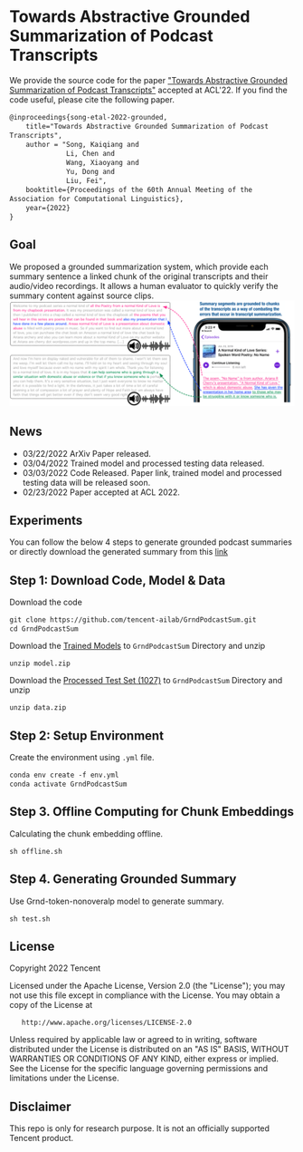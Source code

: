 # Towards Abstractive Grounded Summarization of Podcast Transcripts
We provide the source code for the paper ["Towards Abstractive Grounded Summarization of Podcast Transcripts"](https://arxiv.org/pdf/2203.11425.pdf) accepted at ACL'22. If you find the code useful, please cite the following paper.

    @inproceedings{song-etal-2022-grounded,
        title="Towards Abstractive Grounded Summarization of Podcast Transcripts",
        author = "Song, Kaiqiang and
                  Li, Chen and
                  Wang, Xiaoyang and
                  Yu, Dong and
                  Liu, Fei",
        booktitle={Proceedings of the 60th Annual Meeting of the Association for Computational Linguistics},
        year={2022}
    }

## Goal
We proposed a grounded summarization system, which provide each summary sentence a linked chunk of the original transcripts and their audio/video recordings. It allows a human evaluator to quickly verify the summary content against source clips.
![example](https://raw.githubusercontent.com/tencent-ailab/GrndPodcastSum/main/example.png)

## News
+ 03/22/2022 ArXiv Paper released.
+ 03/04/2022 Trained model and processed testing data released.
+ 03/03/2022 Code Released. Paper link, trained model and processed testing data will be released soon.
+ 02/23/2022 Paper accepted at ACL 2022.

## Experiments

You can follow the below 4 steps to generate grounded podcast summaries or directly download the generated summary from this [link]()
  
## Step 1: Download Code, Model & Data
Download the code
```shell
git clone https://github.com/tencent-ailab/GrndPodcastSum.git
cd GrndPodcastSum
```


Download the [Trained Models](https://tencentamerica-my.sharepoint.com/:u:/p/riversong/EQJXTcDij2tMrxkKq-ezpF8BTXIYxOQlBbI4zJNBSa3_Cg?e=UIb5kU) to ``GrndPodcastSum`` Directory and unzip
```shell
unzip model.zip
```

Download the [Processed Test Set (1027)](https://tencentamerica-my.sharepoint.com/:u:/p/riversong/EUzHYm1Y89NGq5IA4T0f8ygBJ8GWE3EF2nue_umULelN5A?e=AeTDyg) to ``GrndPodcastSum`` Directory and unzip
```shell
unzip data.zip
```

## Step 2: Setup Environment
Create the environment using ``.yml`` file. 
```shell
conda env create -f env.yml
conda activate GrndPodcastSum
```

## Step 3. Offline Computing for Chunk Embeddings
Calculating the chunk embedding offline.
```shell
sh offline.sh
```

## Step 4. Generating Grounded Summary
Use Grnd-token-nonoveralp model to generate summary.
```shell
sh test.sh
```

## License
   Copyright 2022 Tencent

   Licensed under the Apache License, Version 2.0 (the "License");
   you may not use this file except in compliance with the License.
   You may obtain a copy of the License at

       http://www.apache.org/licenses/LICENSE-2.0

   Unless required by applicable law or agreed to in writing, software
   distributed under the License is distributed on an "AS IS" BASIS,
   WITHOUT WARRANTIES OR CONDITIONS OF ANY KIND, either express or implied.
   See the License for the specific language governing permissions and
   limitations under the License.
   
 ## Disclaimer
 This repo is only for research purpose. It is not an officially supported Tencent product.
